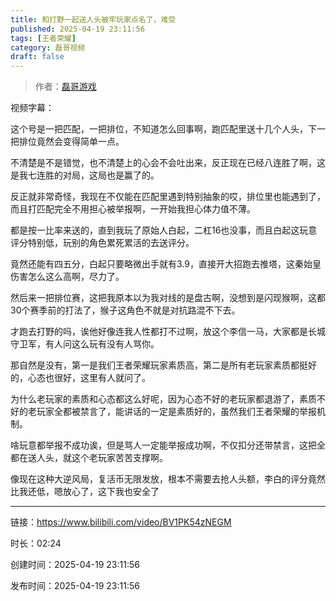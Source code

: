 ```yaml
---
title: 和打野一起送人头被牢玩家点名了，难受
published: 2025-04-19 23:11:56
tags: [王者荣耀]
category: 磊哥视频
draft: false
---
```



> 作者：[磊哥游戏](https://space.bilibili.com/268941858)

视频字幕：

这个号是一把匹配，一把排位，不知道怎么回事啊，跑匹配里送十几个人头，下一把排位竟然会变得简单一点。

不清楚是不是错觉，也不清楚上的心会不会吐出来，反正现在已经八连胜了啊，这是我七连胜的对局，这局也是赢了的。

反正就非常奇怪，我现在不仅能在匹配里遇到特别抽象的哎，排位里也能遇到了，而且打匹配完全不用担心被举报啊，一开始我担心体力值不薄。

都是按一比率来送的，直到我玩了原始人白起，二杠16也没事，而且白起这玩意评分特别低，玩别的角色累死累活的去送评分。

竟然还能有四五分，白起只要略微出手就有3.9，直接开大招跑去推塔，这秦始皇伤害怎么这么高啊，尽力了。

然后来一把排位赛，这把我原本以为我对线的是盘古啊，没想到是闪现猴啊，这都30个赛季前的打法了，猴子这角色不就是对抗路混不下去。

才跑去打野的吗，诶他好像连我人性都打不过啊，放这个李信一马，大家都是长城守卫军，有人问这么玩有没有人骂你。

那自然是没有，第一是我们王者荣耀玩家素质高，第二是所有老玩家素质都挺好的，心态也很好，这里有人就问了。

为什么老玩家的素质和心态都这么好呢，因为心态不好的老玩家都退游了，素质不好的老玩家全都被禁言了，能讲话的一定是素质好的，虽然我们王者荣耀的举报机制。

啥玩意都举报不成功诶，但是骂人一定能举报成功啊，不仅扣分还带禁言，这把全都在送人头，就这个老玩家苦苦支撑啊。

像现在这种大逆风局，复活币无限发放，根本不需要去抢人头额，李白的评分竟然比我还低，嗯放心了，这下我也安全了

---

链接：https://www.bilibili.com/video/BV1PK54zNEGM

时长：02:24

创建时间：2025-04-19 23:11:56

发布时间：2025-04-19 23:11:56
